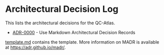 # Architectural Decision Log

This lists the architectural decisions for the QC-Atlas.

<!-- adrlog -->

- [ADR-0000](0000-use-architectural-decision-records.md) - Use Markdown Architectural Decision Records

<!-- adrlogstop -->

[template.md](template.md) contains the template.
More information on MADR is available at <https://adr.github.io/madr/>.
